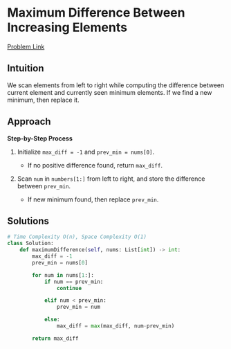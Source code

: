 **Maximum Difference Between Increasing Elements**
=
[Problem Link](https://leetcode.com/problems/maximum-difference-between-increasing-elements/description)

## Intuition
We scan elements from left to right while computing the difference between current element and currently seen 
minimum elements. If we find a new minimum, then replace it.

## Approach
**Step-by-Step Process**

1. Initialize `max_diff = -1` and `prev_min = nums[0]`.
    - If no positive difference found, return `max_diff`.
  
2. Scan `num` in `numbers[1:]` from left to right, and store the difference between `prev_min`.
    - If new minimum found, then replace `prev_min`.
  
## Solutions
```python
# Time Complexity O(n), Space Complexity O(1)
class Solution:
    def maximumDifference(self, nums: List[int]) -> int:
        max_diff = -1
        prev_min = nums[0]

        for num in nums[1:]:
            if num == prev_min:
                continue

            elif num < prev_min:
                prev_min = num

            else:
                max_diff = max(max_diff, num-prev_min)

        return max_diff
```
